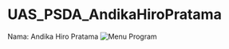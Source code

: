 # UAS_PSDA_AndikaHiroPratama
Nama: Andika Hiro Pratama
![Menu Program](https://1.bp.blogspot.com/-Gtp8N0PCPm8/Xueojy8X2rI/AAAAAAAAAS0/jBwaTeAauw0cQG5ke5nZUcDqI8X3lVURACLcBGAsYHQ/s320/Screenshot%2B%2528360%2529.png)
